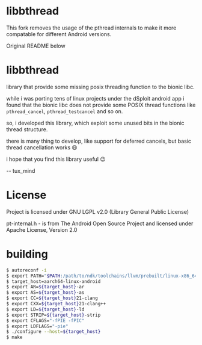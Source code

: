 libbthread
==========
This fork removes the usage of the pthread internals to make it more compatable for different Android versions.



Original README below

libbthread
==========

library that provide some missing posix threading function to the bionic libc.

while i was porting tens of linux projects under the dSploit android app i found that
the bionic libc does not provide some POSIX thread functions like `pthread_cancel`, `pthread_testcancel` and so on.

so, i developed this library, which exploit some unused bits in the bionic thread structure.

there is many thing to develop, like support for deferred cancels, but basic thread cancellation works :smiley:

i hope that you find this library useful :wink: 

-- tux_mind

License
==========

Project is licensed under GNU LGPL v2.0 (Library General Public License)

pt-internal.h - is from The Android Open Source Project and licensed under Apache License, Version 2.0

building
========

```bash
$ autoreconf -i
$ export PATH="$PATH:/path/to/ndk/toolchains/llvm/prebuilt/linux-x86_64/bin"
$ target_host=aarch64-linux-android
$ export AR=${target_host}-ar
$ export AS=${target_host}-as
$ export CC=${target_host}21-clang
$ export CXX=${target_host}21-clang++
$ export LD=${target_host}-ld
$ export STRIP=${target_host}-strip
$ export CFLAGS="-fPIE -fPIC"
$ export LDFLAGS="-pie"
$ ./configure --host=${target_host}
$ make
```
